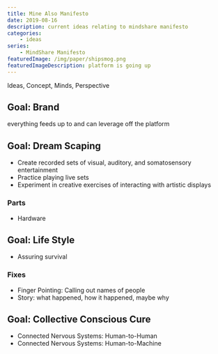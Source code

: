 ```yaml
---
title: Mine Also Manifesto
date: 2019-08-16
description: current ideas relating to mindshare manifesto
categories:
    - ideas
series:
    - MindShare Manifesto
featuredImage: /img/paper/shipsmog.png
featuredImageDescription: platform is going up
---
```


Ideas, Concept, Minds, Perspective

## Goal: Brand  
everything feeds up to and can leverage off the platform


## Goal: Dream Scaping  
- Create recorded sets of visual, auditory, and somatosensory entertainment  
- Practice playing live sets
- Experiment in creative exercises of interacting with artistic displays  

### Parts  
- Hardware

## Goal: Life Style  
- Assuring survival 

### Fixes  
- Finger Pointing: Calling out names of people
- Story: what happened, how it happened, maybe why  


## Goal: Collective Conscious Cure  
- Connected Nervous Systems: Human-to-Human  
- Connected Nervous Systems: Human-to-Machine  

